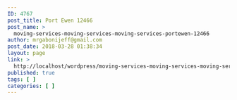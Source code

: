 ```yaml
---
ID: 4767
post_title: Port Ewen 12466
post_name: >
  moving-services-moving-services-moving-services-portewen-12466
author: mrgabonijeff@gmail.com
post_date: 2018-03-28 01:38:34
layout: page
link: >
  http://localhost/wordpress/moving-services-moving-services-moving-services-portewen-12466/
published: true
tags: [ ]
categories: [ ]
---
```

